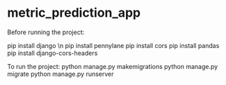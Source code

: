 # metric_prediction_app
Before running the project:

pip install django \n
pip install pennylane
pip install cors
pip install pandas
pip install django-cors-headers

To run the project:
python manage.py makemigrations
python manage.py migrate
python manage.py runserver


